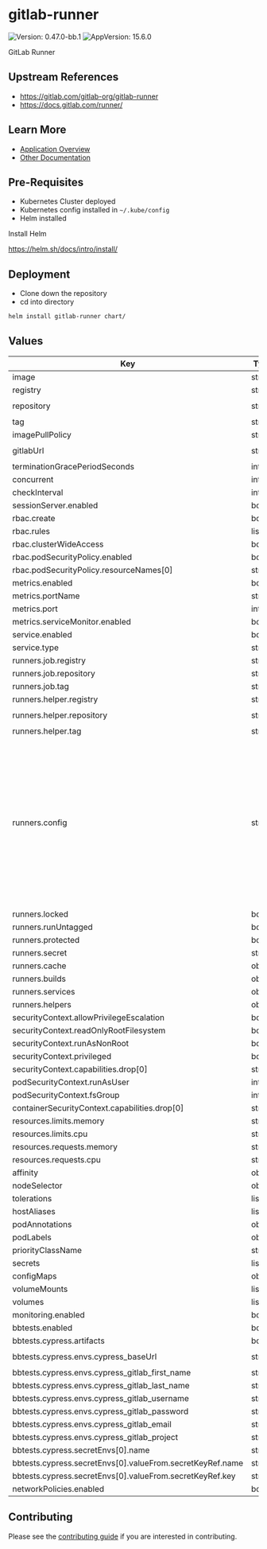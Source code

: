 # gitlab-runner

![Version: 0.47.0-bb.1](https://img.shields.io/badge/Version-0.47.0--bb.1-informational?style=flat-square) ![AppVersion: 15.6.0](https://img.shields.io/badge/AppVersion-15.6.0-informational?style=flat-square)

GitLab Runner

## Upstream References

* <https://gitlab.com/gitlab-org/gitlab-runner>
* <https://docs.gitlab.com/runner/>

## Learn More
* [Application Overview](docs/overview.md)
* [Other Documentation](docs/)

## Pre-Requisites

* Kubernetes Cluster deployed
* Kubernetes config installed in `~/.kube/config`
* Helm installed

Install Helm

https://helm.sh/docs/intro/install/

## Deployment

* Clone down the repository
* cd into directory
```bash
helm install gitlab-runner chart/
```

## Values

| Key | Type | Default | Description |
|-----|------|---------|-------------|
| image | string | `nil` |  |
| registry | string | `"registry1.dso.mil"` |  |
| repository | string | `"ironbank/gitlab/gitlab-runner/gitlab-runner"` |  |
| tag | string | `"v15.6.0"` |  |
| imagePullPolicy | string | `"IfNotPresent"` |  |
| gitlabUrl | string | `"http://gitlab-webservice-default.gitlab.svc.cluster.local:8181"` |  |
| terminationGracePeriodSeconds | int | `3600` |  |
| concurrent | int | `50` |  |
| checkInterval | int | `30` |  |
| sessionServer.enabled | bool | `false` |  |
| rbac.create | bool | `true` |  |
| rbac.rules | list | `[]` |  |
| rbac.clusterWideAccess | bool | `false` |  |
| rbac.podSecurityPolicy.enabled | bool | `false` |  |
| rbac.podSecurityPolicy.resourceNames[0] | string | `"gitlab-runner"` |  |
| metrics.enabled | bool | `false` |  |
| metrics.portName | string | `"tcp-metrics"` |  |
| metrics.port | int | `9252` |  |
| metrics.serviceMonitor.enabled | bool | `false` |  |
| service.enabled | bool | `true` |  |
| service.type | string | `"ClusterIP"` |  |
| runners.job.registry | string | `"registry1.dso.mil"` |  |
| runners.job.repository | string | `"ironbank/redhat/ubi/ubi8"` |  |
| runners.job.tag | string | `"8.7"` |  |
| runners.helper.registry | string | `"registry1.dso.mil"` |  |
| runners.helper.repository | string | `"ironbank/gitlab/gitlab-runner/gitlab-runner-helper"` |  |
| runners.helper.tag | string | `"v15.6.0"` |  |
| runners.config | string | `"[[runners]]\n  clone_url = \"http://gitlab-webservice-default.gitlab.svc.cluster.local:8181\"\n  cache_dir = \"/tmp/gitlab-runner/cache\"\n  [runners.kubernetes]\n    namespace = \"{{.Release.Namespace}}\"\n    image = \"{{ printf \"%s/%s:%s\" .Values.runners.job.registry .Values.runners.job.repository .Values.runners.job.tag }}\"\n    helper_image = \"{{ printf \"%s/%s:%s\" .Values.runners.helper.registry .Values.runners.helper.repository .Values.runners.helper.tag }}\"\n    image_pull_secrets = [\"private-registry\"]\n  [runners.kubernetes.pod_labels]\n    \"job_id\" = \"${CI_JOB_ID}\"\n    \"job_name\" = \"${CI_JOB_NAME}\"\n    \"pipeline_id\" = \"${CI_PIPELINE_ID}\"\n"` |  |
| runners.locked | bool | `false` |  |
| runners.runUntagged | bool | `true` |  |
| runners.protected | bool | `true` |  |
| runners.secret | string | `"gitlab-gitlab-runner-secret"` |  |
| runners.cache | object | `{}` |  |
| runners.builds | object | `{}` |  |
| runners.services | object | `{}` |  |
| runners.helpers | object | `{}` |  |
| securityContext.allowPrivilegeEscalation | bool | `false` |  |
| securityContext.readOnlyRootFilesystem | bool | `false` |  |
| securityContext.runAsNonRoot | bool | `true` |  |
| securityContext.privileged | bool | `false` |  |
| securityContext.capabilities.drop[0] | string | `"ALL"` |  |
| podSecurityContext.runAsUser | int | `1001` |  |
| podSecurityContext.fsGroup | int | `65533` |  |
| containerSecurityContext.capabilities.drop[0] | string | `"ALL"` |  |
| resources.limits.memory | string | `"256Mi"` |  |
| resources.limits.cpu | string | `"200m"` |  |
| resources.requests.memory | string | `"256Mi"` |  |
| resources.requests.cpu | string | `"200m"` |  |
| affinity | object | `{}` |  |
| nodeSelector | object | `{}` |  |
| tolerations | list | `[]` |  |
| hostAliases | list | `[]` |  |
| podAnnotations | object | `{}` |  |
| podLabels | object | `{}` |  |
| priorityClassName | string | `""` |  |
| secrets | list | `[]` |  |
| configMaps | object | `{}` |  |
| volumeMounts | list | `[]` |  |
| volumes | list | `[]` |  |
| monitoring.enabled | bool | `false` |  |
| bbtests.enabled | bool | `false` |  |
| bbtests.cypress.artifacts | bool | `true` |  |
| bbtests.cypress.envs.cypress_baseUrl | string | `"http://gitlab-webservice-default.gitlab.svc.cluster.local:8181"` |  |
| bbtests.cypress.envs.cypress_gitlab_first_name | string | `"testrunner"` |  |
| bbtests.cypress.envs.cypress_gitlab_last_name | string | `"userrunner"` |  |
| bbtests.cypress.envs.cypress_gitlab_username | string | `"gitlabrunner_user"` |  |
| bbtests.cypress.envs.cypress_gitlab_password | string | `"gitlabrunner_pass"` |  |
| bbtests.cypress.envs.cypress_gitlab_email | string | `"gitlab@bigbang.dev"` |  |
| bbtests.cypress.envs.cypress_gitlab_project | string | `"runner-hello-world"` |  |
| bbtests.cypress.secretEnvs[0].name | string | `"cypress_adminpassword"` |  |
| bbtests.cypress.secretEnvs[0].valueFrom.secretKeyRef.name | string | `"gitlab-gitlab-initial-root-password"` |  |
| bbtests.cypress.secretEnvs[0].valueFrom.secretKeyRef.key | string | `"password"` |  |
| networkPolicies.enabled | bool | `false` |  |

## Contributing

Please see the [contributing guide](./CONTRIBUTING.md) if you are interested in contributing.
